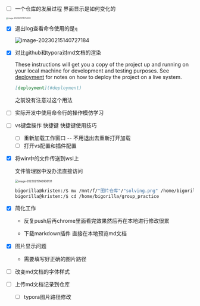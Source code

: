 - [ ] 一个仓库的发展过程 界面显示是如何变化的

<img src="C:\Users\lenovo\AppData\Roaming\Typora\typora-user-images\image-20230215115734020.png" alt="image-20230215115734020" style="zoom:33%;" />

- [x] 退出log查看命令使用的是`q`

  ![image-20230215140727184](C:\Users\lenovo\AppData\Roaming\Typora\typora-user-images\image-20230215140727184.png)

- [x] 对比github和typora对md文档的渲染

  These instructions will get you a copy of the project up and running on your local machine for development and testing purposes. See [deployment](#deployment) for notes on how to deploy the project on a live system.

  ```md
  [deployment](#deployment) 
  ```

  之前没有注意过这个用法
  
- [ ] 实际开发中使用命令行的操作模仿学习

- [ ] vs键盘操作 快捷键 快捷键使用技巧

  - [ ] 重新加载工作窗口 -- 不用退出去重新打开加载
  - [ ] 打开vs配置和插件配置

- [x] 将win中的文件传送到wsl上

  文件管理器中没办法直接访问

  <img src="C:\Users\lenovo\AppData\Roaming\Typora\typora-user-images\image-20230215140906131.png" alt="image-20230215140906131" style="zoom:50%;" />

  ```bash
  bigorilla@kristen:/$ mv /mnt/f/"图片仓库"/"solving.png" /home/bigorilla/group_practice
  bigorilla@kristen:/$ cd /home/bigorilla/group_practice
  ```

- [x] 简化工作

  - 反复push后再chrome里面看完效果然后再在本地进行修改很累

  - 下载markdown插件 直接在本地预览md文档 

- [x] 图片显示问题

  - 需要填写好正确的图片路径

- [ ] 改变md文档的字体样式

- [ ] 上传md文档记录到仓库

  - [ ] typora图片路径修改